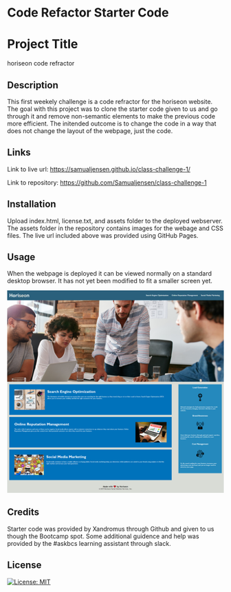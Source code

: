 # Code Refactor Starter Code

# Project Title

horiseon code refractor 
 
## Description

This first weekely challenge is a code refractor for the horiseon website. The goal with this project was to clone the starter code 
given to us and go through it and remove non-semantic elements to make the previous code more efficient. The initended outcome is to 
change the code in a way that does not change the layout of the webpage, just the code.  

## Links 

Link to live url: https://samualjensen.github.io/class-challenge-1/

Link to repository: https://github.com/Samualjensen/class-challenge-1

## Installation

Upload index.html, license.txt, and assets folder to the deployed webserver. The assets folder in the repository contains images for the webage and CSS files. The live url included above was provided using GitHub Pages.

## Usage

When the webpage is deployed it can be viewed normally on a standard desktop browser. It has not yet been modified to fit a smaller screen yet.

![img](./assets/images/horiseon-screen-shot.png)

## Credits 

Starter code was provided by Xandromus through Github and given to us though the Bootcamp spot. Some additional guidence and help was provided by the #askbcs learning assistant through slack.


## License

[![License: MIT](https://img.shields.io/badge/License-MIT-yellow.svg)](https://opensource.org/licenses/MIT)

